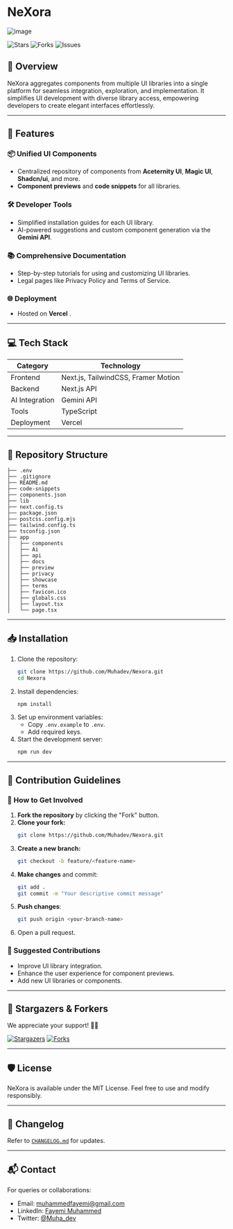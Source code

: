 # NeXora

![image](https://github.com/user-attachments/assets/2997d994-8d1e-4c8b-92e5-d0d94c5427ba)

 

![Stars](https://img.shields.io/github/stars/Muhadev/Nexora?style=social) ![Forks](https://img.shields.io/github/forks/Muhadev/Nexora?style=social) ![Issues](https://img.shields.io/github/issues/Muhadev/Nexora) 

## 🌟 Overview

NeXora aggregates components from multiple UI libraries into a single platform for seamless integration, exploration, and implementation. It simplifies UI development with diverse library access, empowering developers to create elegant interfaces effortlessly.

---

## 🚀 Features

### 📦 Unified UI Components

- Centralized repository of components from **Aceternity UI**, **Magic UI**, **Shadcn/ui**, and more.
- **Component previews** and **code snippets** for all libraries.

### 🛠 Developer Tools

- Simplified installation guides for each UI library.
- AI-powered suggestions and custom component generation via the **Gemini API**.

### 📚 Comprehensive Documentation

- Step-by-step tutorials for using and customizing UI libraries.
- Legal pages like Privacy Policy and Terms of Service.

### 🌐 Deployment

- Hosted on **Vercel** .

---

## 💻 Tech Stack

| **Category**   | **Technology**                      |
| -------------- | ----------------------------------- |
| Frontend       | Next.js, TailwindCSS, Framer Motion |
| Backend        | Next.js API                         |     
| AI Integration | Gemini API                          |
| Tools          | TypeScript                          |
| Deployment     | Vercel                              |

---

## 📂 Repository Structure

```
├── .env
├── .gitignore
├── README.md
├── code-snippets
├── components.json
├── lib
├── next.config.ts
├── package.json
├── postcss.config.mjs
├── tailwind.config.ts
├── tsconfig.json
├── app
│   ├── components
│   ├── Ai
│   ├── api
│   ├── docs
│   ├── preview
│   ├── privacy
│   ├── showcase
│   ├── terms
│   ├── favicon.ico
│   ├── globals.css
│   ├── layout.tsx
│   └── page.tsx
```

---

## 📥 Installation

1. Clone the repository:
   ```bash
   git clone https://github.com/Muhadev/Nexora.git
   cd Nexora
   ```
2. Install dependencies:
   ```bash
   npm install
   ```
3. Set up environment variables:
   - Copy `.env.example` to `.env`.
   - Add required keys.
4. Start the development server:
   ```bash
   npm run dev
   ```

---

## 🤝 Contribution Guidelines

### 🌱 How to Get Involved

1. **Fork the repository** by clicking the "Fork" button.
2. **Clone your fork:**
   ```bash
   git clone https://github.com/Muhadev/Nexora.git
   ```
3. **Create a new branch:**
   ```bash
   git checkout -b feature/<feature-name>
   ```
4. **Make changes** and commit:
   ```bash
   git add .
   git commit -m "Your descriptive commit message"
   ```
5. **Push changes**:
   ```bash
   git push origin <your-branch-name>
   ```
6. Open a pull request.

### 📌 Suggested Contributions

- Improve UI library integration.
- Enhance the user experience for component previews.
- Add new UI libraries or components.

---

## 🌟 Stargazers & Forkers

We appreciate your support! 🌟🍴

[![Stargazers](https://img.shields.io/github/stars/Muhadev/Nexora)](https://github.com/Muhadev/Nexora/stargazers) [![Forks](https://img.shields.io/github/forks/Muhadev/Nexora)](https://github.com/Muhadev/Nexora/network/members)

---

## 🛡 License

NeXora is available under the MIT License. Feel free to use and modify responsibly.

---

## 📖 Changelog

Refer to [`CHANGELOG.md`](https://github.com/Muhadev/Nexora/blob/main/CHANGELOG.md) for updates.

---

## 📬 Contact

For queries or collaborations:

- Email: [muhammedfayemi@gmail.com](mailto:muhammedfayemi@gmail.com)
- LinkedIn: [Fayemi Muhammed](https://www.linkedin.com/in/muhadev/)
- Twitter: [@Muha_dev](https://x.com/Muha_dev)
